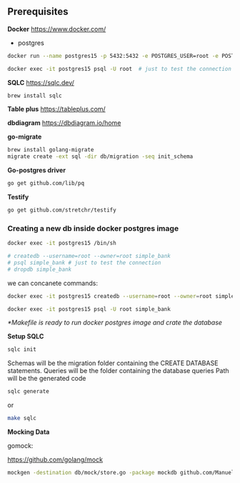 ## Prerequisites

**Docker**
https://www.docker.com/

- postgres

```bash
docker run --name postgres15 -p 5432:5432 -e POSTGRES_USER=root -e POSTGRES_PASSWORD=secret -d postgres:15.0-alpine

docker exec -it postgres15 psql -U root  # just to test the connection
```

**SQLC**
https://sqlc.dev/

```bash
brew install sqlc
```

**Table plus**
https://tableplus.com/

**dbdiagram**
https://dbdiagram.io/home

**go-migrate**

```bash
brew install golang-migrate
migrate create -ext sql -dir db/migration -seq init_schema
```

**Go-postgres driver**

```bash
go get github.com/lib/pq
```

**Testify**

```bash
go get github.com/stretchr/testify
```

### Creating a new db inside docker postgres image

```bash
docker exec -it postgres15 /bin/sh

# createdb --username=root --owner=root simple_bank
# psql simple_bank # just to test the connection
# dropdb simple_bank
```

we can concanete commands:

```bash
docker exec -it postgres15 createdb --username=root --owner=root simple_bank

docker exec -it postgres15 psql -U root simple_bank
```

_\*Makefile is ready to run docker postgres image and crate the database_

**Setup SQLC**

```bash
sqlc init
```

Schemas will be the migration folder containing the CREATE DATABASE statements.
Queries will be the folder containing the database queries
Path will be the generated code

```bash
sqlc generate
```

or

```bash
make sqlc
```

**Mocking Data**

gomock:

https://github.com/golang/mock

```bash
mockgen -destination db/mock/store.go -package mockdb github.com/Manuel11713/simple-bank/db/sqlc Store
```
